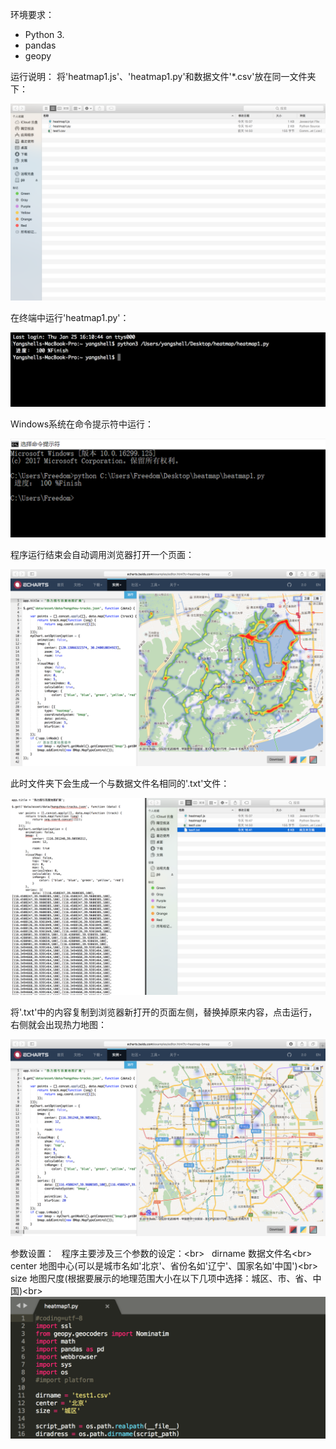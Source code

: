 环境要求：
  - Python 3.
  - pandas
  - geopy
  
运行说明：
  将'heatmap1.js'、'heatmap1.py'和数据文件'*.csv'放在同一文件夹下：
  
  ![](https://github.com/Yangshell/Heatmap/blob/master/image/1.png)
  
  在终端中运行'heatmap1.py'：
  
  ![](https://github.com/Yangshell/Heatmap/blob/master/image/2.png)
  
  Windows系统在命令提示符中运行：
  
  ![](https://github.com/Yangshell/Heatmap/blob/master/image/6.png)
  
  程序运行结束会自动调用浏览器打开一个页面：
  
  ![](https://github.com/Yangshell/Heatmap/blob/master/image/3.png)
  
  此时文件夹下会生成一个与数据文件名相同的'.txt'文件：
  
  ![](https://github.com/Yangshell/Heatmap/blob/master/image/4.png)
  
  将'.txt'中的内容复制到浏览器新打开的页面左侧，替换掉原来内容，点击运行，右侧就会出现热力地图：
  
  ![](https://github.com/Yangshell/Heatmap/blob/master/image/5.png)
  
参数设置：
  
  程序主要涉及三个参数的设定：\<br>
  
  dirname 数据文件名\<br>
  
  center 地图中心(可以是城市名如'北京'、省份名如'辽宁'、国家名如'中国')\<br>
  
  size 地图尺度(根据要展示的地理范围大小在以下几项中选择：城区、市、省、中国)\<br>
  
  ![](https://github.com/Yangshell/Heatmap/blob/master/image/7.png)
